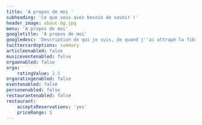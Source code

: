```yaml
---
title: 'A propos de moi '
subheading: 'Ce que vous avez besoin de savoir !'
header_image: about-bg.jpg
menu: 'A propos de moi'
googletitle: 'A propos de moi'
googledesc: 'Description de qui je suis, de quand j''ai attrapé la fibromyalgie'
twittercardoptions: summary
articleenabled: false
musiceventenabled: false
orgaenabled: false
orga:
    ratingValue: 2.5
orgaratingenabled: false
eventenabled: false
personenabled: false
restaurantenabled: false
restaurant:
    acceptsReservations: 'yes'
    priceRange: $
---
```


